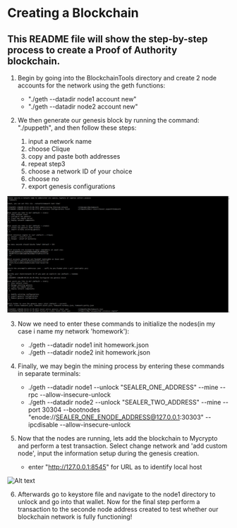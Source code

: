 # Creating a Blockchain 

## This README file will show the step-by-step process to create a Proof of Authority blockchain.

1. Begin by going into the BlockchainTools directory and create 2 node accounts for the network using the geth functions: 

    - "./geth --datadir node1 account new"
    - "./geth --datadir node2 account new"

2. We then generate our genesis block by running the command: "./puppeth", and then follow these steps:
    
    1. input a network name
    2. choose Clique
    3. copy and paste both addresses
    4. repeat step3
    5. choose a network ID of your choice
    6. choose no
    7. export genesis configurations

![Alt text](Resources/puppeth.PNG)


3. Now we need to enter these commands to initialize the nodes(in my case i name my network 'homework'):
    - ./geth --datadir node1 init homework.json
    - ./geth --datadir node2 init homework.json

4. Finally, we may begin the mining process by entering these commands in separate terminals:
    - ./geth --datadir node1 --unlock "SEALER_ONE_ADDRESS" --mine --rpc --allow-insecure-unlock
    - ./geth --datadir node2 --unlock "SEALER_TWO_ADDRESS" --mine --port 30304 --bootnodes "enode://SEALER_ONE_ENODE_ADDRESS@127.0.0.1:30303" --ipcdisable --allow-insecure-unlock

5. Now that the nodes are running, lets add the blockchain to Mycrypto and perform a test transaction. Select change network and 'add custom node', input the information setup during the genesis creation.
    - enter "http://127.0.0.1:8545" for URL as to identify local host

![Alt text](Resources/custon_net.PNG)

6. Afterwards go to keystore file and navigate to the node1 directory to unlock and go into that wallet. Now for the final step perform a transaction to the seconde node address created to test whether our blockchain network is fully functioning!